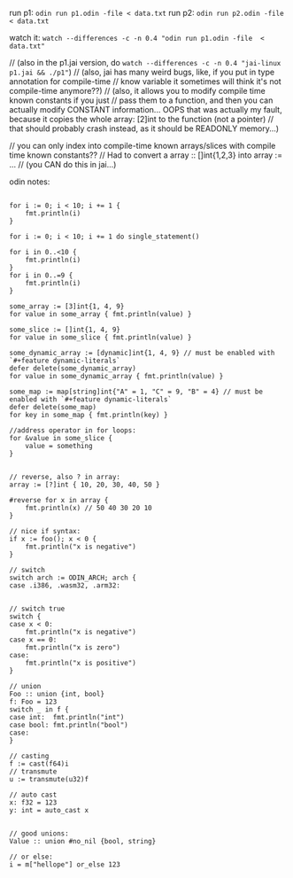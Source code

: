 
run p1: `odin run p1.odin -file < data.txt`
run p2: `odin run p2.odin -file < data.txt`


watch it: `watch --differences -c -n 0.4 "odin run p1.odin -file  < data.txt"`

// (also in the p1.jai version, do  `watch --differences -c -n 0.4 "jai-linux p1.jai && ./p1"`)
// (also, jai has many weird bugs, like, if you put in type annotation for compile-time
// know variable it sometimes will think it's not compile-time anymore??)
// (also, it allows you to modify compile time known constants if you just
// pass them to a function, and then you can actually modify CONSTANT information... OOPS that was actually my fault, because it copies the whole array: [2]int to the function (not a pointer)
// that should probably crash instead, as it should be READONLY memory...)


// you can only index into compile-time known arrays/slices with compile time known constants??
// Had to convert a array :: []int{1,2,3} into array := ...
// (you CAN do this in jai...)

odin notes:
```

for i := 0; i < 10; i += 1 {
	fmt.println(i)
}

for i := 0; i < 10; i += 1 do single_statement()

for i in 0..<10 {
	fmt.println(i)
}
for i in 0..=9 {
	fmt.println(i)
}

some_array := [3]int{1, 4, 9}
for value in some_array { fmt.println(value) }

some_slice := []int{1, 4, 9}
for value in some_slice { fmt.println(value) }

some_dynamic_array := [dynamic]int{1, 4, 9} // must be enabled with `#+feature dynamic-literals`
defer delete(some_dynamic_array)
for value in some_dynamic_array { fmt.println(value) }

some_map := map[string]int{"A" = 1, "C" = 9, "B" = 4} // must be enabled with `#+feature dynamic-literals`
defer delete(some_map)
for key in some_map { fmt.println(key) }

//address operator in for loops:
for &value in some_slice {
	value = something
}


// reverse, also ? in array:
array := [?]int { 10, 20, 30, 40, 50 }

#reverse for x in array {
	fmt.println(x) // 50 40 30 20 10
}

// nice if syntax:
if x := foo(); x < 0 {
	fmt.println("x is negative")
}

// switch
switch arch := ODIN_ARCH; arch {
case .i386, .wasm32, .arm32:


// switch true
switch {
case x < 0:
	fmt.println("x is negative")
case x == 0:
	fmt.println("x is zero")
case:
	fmt.println("x is positive")
}

// union
Foo :: union {int, bool}
f: Foo = 123
switch _ in f {
case int:  fmt.println("int")
case bool: fmt.println("bool")
case:
}

// casting
f := cast(f64)i
// transmute
u := transmute(u32)f

// auto cast
x: f32 = 123
y: int = auto_cast x


// good unions:
Value :: union #no_nil {bool, string}

// or else:
i = m["hellope"] or_else 123

```